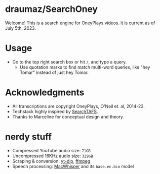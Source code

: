 # draumaz/SearchOney
Welcome! This is a search engine for OneyPlays videos. It is current as of July 5th, 2023.

# Usage
- Go to the top right search box or hit ```/```, and type a query.
  - Use quotation marks to find match multi-word queries, like "hey Tomar" instead of just hey Tomar.

# Acknowledgments 
- All transcriptions are copyright OneyPlays, O'Neil et. al, 2014-23.
- Techstack highly inspired by [SearchTAFS](https://searchtafs.net).
- Thanks to Marceline for conceptual design and theory.

# nerdy stuff
- Compressed YouTube audio size: ```71GB```
- Uncompressed 16KHz audio size: ```329GB```
- Scraping & conversion: [yt-dlp](https://github.com/yt-dlp/yt-dlp), [ffmpeg](https://ffmpeg.org)
- Speech processing: [MacWhisper](https://github.com/ggerganov/whisper.cpp) and its ```base.en.bin``` model
